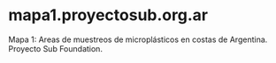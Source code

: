 # mapa1.proyectosub.org.ar
Mapa 1:  Areas de muestreos de microplásticos en costas de Argentina. Proyecto Sub Foundation.
